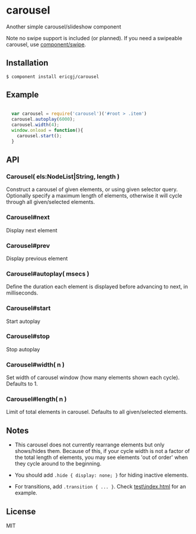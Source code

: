 
# carousel

  Another simple carousel/slideshow component

  Note no swipe support is included (or planned). If you need a swipeable 
  carousel, use [component/swipe][swipe].

## Installation

    $ component install ericgj/carousel

## Example

```javascript
  
  var carousel = require('carousel')('#root > .item')
  carousel.autoplay(6000);
  carousel.width(4);
  window.onload = function(){
    carousel.start();
  }

```

## API

### Carousel( els:NodeList|String, length )

  Construct a carousel of given elements, or using given selector query.
  Optionally specify a maximum length of elements, otherwise it will cycle
  through all given/selected elements.

### Carousel#next

  Display next element

### Carousel#prev

  Display previous element

### Carousel#autoplay( msecs )

  Define the duration each element is displayed before advancing to next, in 
  milliseconds.

### Carousel#start

  Start autoplay

### Carousel#stop

  Stop autoplay

### Carousel#width( n )

  Set width of carousel window (how many elements shown each cycle). Defaults
  to 1.

### Carousel#length( n )

  Limit of total elements in carousel. Defaults to all given/selected elements.


## Notes

- This carousel does not currently rearrange elements but only shows/hides
  them. Because of this, if your cycle width is not a factor of the total
  length of elements, you may see elements 'out of order' when they cycle
  around to the beginning.

- You should add `.hide { display: none; }` for hiding inactive elements.

- For transitions, add `.transition { ... }`. Check [test\index.html][test]
  for an example.

## License

  MIT

[swipe]: https://github.com/component/swipe
[test]:  https://github.com/ericgj/carousel/blob/master/test/index.html



